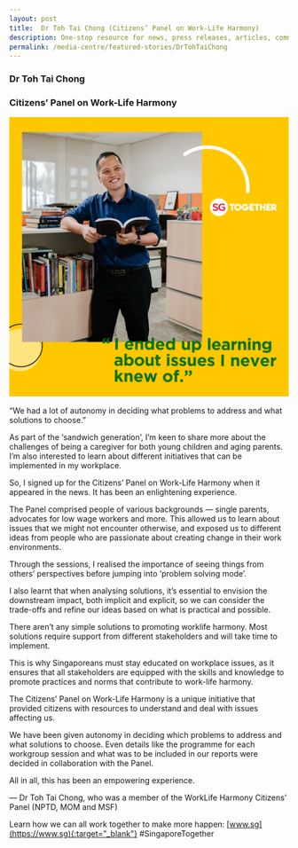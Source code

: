 ```yaml
---
layout: post
title:  Dr Toh Tai Chong (Citizens’ Panel on Work-Life Harmony)
description: One-stop resource for news, press releases, articles, commentary and speeches.
permalink: /media-centre/featured-stories/DrTohTaiChong
---
```


### Dr Toh Tai Chong 
### Citizens’ Panel on Work-Life Harmony 

![Toh Tai Chong](/images/features/Social_Toh.jpg)

“We had a lot of autonomy in deciding what problems to address and what solutions to choose.” 
 
As part of the ‘sandwich generation’, I’m keen to share more about the challenges of being a caregiver for both young children and aging parents. I’m also interested to learn about different initiatives that can be implemented in my workplace. 
 
So, I signed up for the Citizens’ Panel on Work-Life Harmony when it appeared in the news. It has been an enlightening experience. 
 
The Panel comprised people of various backgrounds — single parents, advocates for low wage workers and more. This allowed us to learn about issues that we might not encounter otherwise, and exposed us to different ideas from people who are passionate about creating change in their work environments. 

Through the sessions, I realised the importance of seeing things from others’ perspectives before jumping into ‘problem solving mode’. 
 
I also learnt that when analysing solutions, it’s essential to envision the downstream impact, both implicit and explicit, so we can consider the trade-offs and refine our ideas based on what is practical and possible. 
 
There aren’t any simple solutions to promoting worklife harmony. Most solutions require support from different stakeholders and will take time to implement. 
 
This is why Singaporeans must stay educated on workplace issues, as it ensures that all stakeholders are equipped with the skills and knowledge to promote practices and norms that contribute to work-life harmony. 
 
The Citizens’ Panel on Work-Life Harmony is a unique initiative that provided citizens with resources to understand and deal with issues affecting us. 
 
We have been given autonomy in deciding which problems to address and what solutions to choose. Even details like the programme for each workgroup session and what was to be included in our reports were decided in collaboration with the Panel. 

All in all, this has been an empowering experience. 


— Dr Toh Tai Chong, who was a member of the WorkLife Harmony Citizens’ Panel (NPTD,  MOM and MSF) 
 
 Learn how we can all work together to make more happen: [www.sg](https://www.sg){:target="_blank"} #SingaporeTogether
  			
